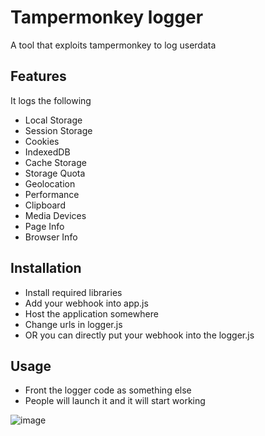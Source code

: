 # Tampermonkey logger

A tool that exploits tampermonkey to log userdata

## Features
It logs the following
- Local Storage
- Session Storage
- Cookies
- IndexedDB
- Cache Storage
- Storage Quota
- Geolocation
- Performance
- Clipboard
- Media Devices
- Page Info
- Browser Info
  
## Installation
- Install required libraries
- Add your webhook into app.js
- Host the application somewhere
- Change urls in logger.js
- OR you can directly put your webhook into the logger.js

## Usage
- Front the logger code as something else
- People will launch it and it will start working
  
![image](https://github.com/user-attachments/assets/50f53468-7c45-4599-acd6-9eb7323c294d)
